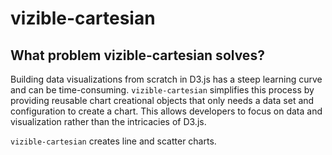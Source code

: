 # vizible-cartesian

## What problem vizible-cartesian solves?

Building data visualizations from scratch in D3.js has a steep learning curve and can be time-consuming. `vizible-cartesian` simplifies this process by providing reusable chart creational objects that only needs a data set and configuration to create a chart. This allows developers to focus on data and visualization rather than the intricacies of D3.js.

`vizible-cartesian` creates line and scatter charts.
